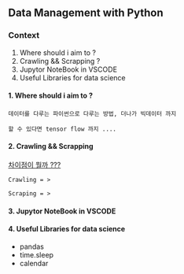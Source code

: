 ## Data Management with Python

### Context

1. Where should i aim to ?
2. Crawling && Scrapping ?
3. Jupytor NoteBook in VSCODE
4. Useful Libraries for data science

#### 1. Where should i aim to ?

    데이터를 다루는 파이썬으로 다루는 방법, 더나가 빅데이터 까지

    할 수 있다면 tensor flow 까지 ....

#### 2. Crawling && Scrapping

[차이점이 뭘까 ???](https://98yejin.github.io/2020-11-02-crawling-vs-scraping/)

    Crawling = >

    Scraping = >

#### 3. Jupytor NoteBook in VSCODE

#### 4. Useful Libraries for data science

- pandas
- time.sleep
- calendar
